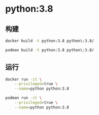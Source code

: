 # python:3.8

## 构建
```bash
docker build -t python:3.8 python\:3.8/

podman build -t python:3.8 python\:3.8/
```

## 运行
```bash
docker run -it \
    --privileged=true \
    --name=python python:3.8

podman run -it \
    --privileged=true \
    --name=python python:3.8
```